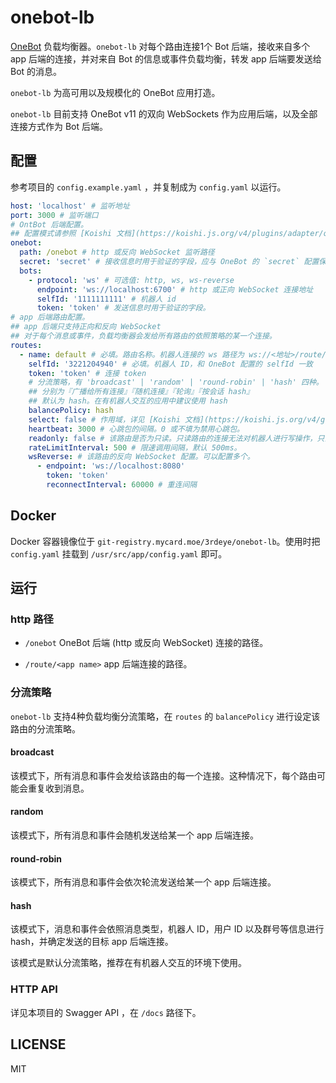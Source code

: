 # onebot-lb

[OneBot](https://onebot.dev/) 负载均衡器。`onebot-lb` 对每个路由连接1个 Bot 后端，接收来自多个 app 后端的连接，并对来自 Bot 的信息或事件负载均衡，转发 app 后端要发送给 Bot 的消息。

`onebot-lb` 为高可用以及规模化的 OneBot 应用打造。

`onebot-lb` 目前支持 OneBot v11 的双向 WebSockets 作为应用后端，以及全部连接方式作为 Bot 后端。

## 配置

参考项目的 `config.example.yaml` ，并复制成为 `config.yaml` 以运行。

```yaml
host: 'localhost' # 监听地址
port: 3000 # 监听端口
# OntBot 后端配置。
## 配置模式请参照 [Koishi 文档](https://koishi.js.org/v4/plugins/adapter/onebot.html#%E6%9C%BA%E5%99%A8%E4%BA%BA%E9%80%89%E9%A1%B9)
onebot:
  path: /onebot # http 或反向 WebSocket 监听路径
  secret: 'secret' # 接收信息时用于验证的字段，应与 OneBot 的 `secret` 配置保持一致。
  bots:
    - protocol: 'ws' # 可选值: http, ws, ws-reverse
      endpoint: 'ws://localhost:6700' # http 或正向 WebSocket 连接地址
      selfId: '1111111111' # 机器人 id
      token: 'token' # 发送信息时用于验证的字段。
# app 后端路由配置。
## app 后端只支持正向和反向 WebSocket
## 对于每个消息或事件，负载均衡器会发给所有路由的依照策略的某一个连接。
routes:
  - name: default # 必填。路由名称。机器人连接的 ws 路径为 ws://<地址>/route/<name>
    selfId: '3221204940' # 必填。机器人 ID，和 OneBot 配置的 selfId 一致
    token: 'token' # 连接 token
    # 分流策略，有 'broadcast' | 'random' | 'round-robin' | 'hash' 四种。
    ## 分别为『广播给所有连接』『随机连接』『轮询』『按会话 hash』
    ## 默认为 hash。在有机器人交互的应用中建议使用 hash
    balancePolicy: hash
    select: false # 作用域，详见 [Koishi 文档](https://koishi.js.org/v4/guide/plugin/context.html#%E5%9C%A8%E9%85%8D%E7%BD%AE%E6%96%87%E4%BB%B6%E4%B8%AD%E4%BD%BF%E7%94%A8%E9%80%89%E6%8B%A9%E5%99%A8)
    heartbeat: 3000 # 心跳包的间隔。0 或不填为禁用心跳包。
    readonly: false # 该路由是否为只读。只读路由的连接无法对机器人进行写操作，只会得到模拟响应，但是可以进行 get 操作以及接收事件。
    rateLimitInterval: 500 # 限速调用间隔，默认 500ms。
    wsReverse: # 该路由的反向 WebSocket 配置。可以配置多个。
      - endpoint: 'ws://localhost:8080'
        token: 'token'
        reconnectInterval: 60000 # 重连间隔
```

## Docker

Docker 容器镜像位于 `git-registry.mycard.moe/3rdeye/onebot-lb`。使用时把 `config.yaml` 挂载到 `/usr/src/app/config.yaml` 即可。

## 运行

### http 路径

* `/onebot` OneBot 后端 (http 或反向 WebSocket) 连接的路径。

* `/route/<app name>` app 后端连接的路径。

### 分流策略

`onebot-lb` 支持4种负载均衡分流策略，在 `routes` 的 `balancePolicy` 进行设定该路由的分流策略。

#### broadcast

该模式下，所有消息和事件会发给该路由的每一个连接。这种情况下，每个路由可能会重复收到消息。

#### random

该模式下，所有消息和事件会随机发送给某一个 app 后端连接。

#### round-robin

该模式下，所有消息和事件会依次轮流发送给某一个 app 后端连接。

#### hash

该模式下，消息和事件会依照消息类型，机器人 ID，用户 ID 以及群号等信息进行 hash，并确定发送的目标 app 后端连接。

该模式是默认分流策略，推荐在有机器人交互的环境下使用。

### HTTP API

详见本项目的 Swagger API ，在 `/docs` 路径下。

## LICENSE

MIT
